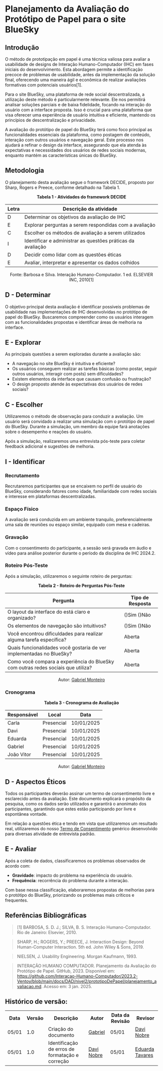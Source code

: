 # Planejamento da Avaliação do Protótipo de Papel para o site BlueSky

## Introdução

O método de prototipação em papel é uma técnica valiosa para avaliar a usabilidade de designs de Interação Humano-Computador (IHC) em fases iniciais do desenvolvimento. Esta abordagem permite a identificação precoce de problemas de usabilidade, antes da implementação da solução final, oferecendo uma maneira ágil e econômica de realizar avaliações formativas com potenciais usuários[1].

Para o site BlueSky, uma plataforma de rede social descentralizada, a utilização deste método é particularmente relevante. Ele nos permitirá analisar soluções parciais e de baixa fidelidade, focando na interação do usuário com a interface proposta. Isso é crucial para uma plataforma que visa oferecer uma experiência de usuário intuitiva e eficiente, mantendo os princípios de descentralização e privacidade.

A avaliação do protótipo de papel do BlueSky terá como foco principal as funcionalidades essenciais da plataforma, como postagem de conteúdo, interação com outros usuários e navegação geral. Este processo nos ajudará a refinar o design da interface, assegurando que ela atenda às expectativas e necessidades dos usuários de redes sociais modernas, enquanto mantém as características únicas do BlueSky.

## Metodologia

O planejamento desta avaliação segue o framework DECIDE, proposto por Sharp, Rogers e Preece, conforme detalhado na Tabela 1.

<center>

<p align="center"><b>Tabela 1 - Atividades do framework DECIDE</b></p>

| Letra | Descrição da atividade |
|-------|------------------------|
| D | Determinar os objetivos da avaliação de IHC |
| E | Explorar perguntas a serem respondidas com a avaliação |
| C | Escolher os métodos de avaliação a serem utilizados |
| I | Identificar e administrar as questões práticas da avaliação |
| D | Decidir como lidar com as questões éticas |
| E | Avaliar, interpretar e apresentar os dados colhidos |

Fonte: Barbosa e Silva. Interação Humano-Computador. 1 ed. ELSEVIER INC, 2010[1]

</center>

## D - Determinar

O objetivo principal desta avaliação é identificar possíveis problemas de usabilidade nas implementações de IHC desenvolvidas no protótipo de papel do BlueSky. Buscaremos compreender como os usuários interagem com as funcionalidades propostas e identificar áreas de melhoria na interface.

## E - Explorar

As principais questões a serem exploradas durante a avaliação são:

- A navegação no site BlueSky é intuitiva e eficiente?
- Os usuários conseguem realizar as tarefas básicas (como postar, seguir outros usuários, interagir com posts) sem dificuldades?
- Existem elementos da interface que causam confusão ou frustração?
- O design proposto atende às expectativas dos usuários de redes sociais?

## C - Escolher

Utilizaremos o método de observação para conduzir a avaliação. Um usuário será convidado a realizar uma simulação com o protótipo de papel do BlueSky. Durante a simulação, um membro da equipe fará anotações sobre o desempenho e reações do usuário.

Após a simulação, realizaremos uma entrevista pós-teste para coletar feedback adicional e sugestões de melhoria.

## I - Identificar

### Recrutamento

Recrutaremos participantes que se encaixem no perfil de usuário do BlueSky, considerando fatores como idade, familiaridade com redes sociais e interesse em plataformas descentralizadas.

### Espaço Físico

A avaliação será conduzida em um ambiente tranquilo, preferencialmente uma sala de reuniões ou espaço similar, equipado com mesa e cadeiras.

### Gravação

Com o consentimento do participante, a sessão será gravada em áudio e vídeo para análise posterior durante o período da disciplina de IHC 2024.2.

### Roteiro Pós-Teste

Após a simulação, utilizaremos o seguinte roteiro de perguntas:

<center>

<p align="center"><b>Tabela 2 - Roteiro de Perguntas Pós-Teste</b></p>

| Pergunta | Tipo de Resposta |
|----------|-------------------|
| O layout da interface do está claro e organizado? | ()Sim ()Não |
| Os elementos de navegação são intuitivos? | ()Sim ()Não |
| Você encontrou dificuldades para realizar alguma tarefa específica? | Aberta |
| Quais funcionalidades você gostaria de ver implementadas no BlueSky? | Aberta |
| Como você compara a experiência do BlueSky com outras redes sociais que utiliza? | Aberta |

Autor: [Gabriel Monteiro](https://github.com/GabrielSMonteiro)

</center>

### Cronograma

<center>

<p align="center"><b>Tabela 3 - Cronograma de Avaliação</b></p>

| Responsável | Local | Data |
|-------------|-------|------|
| Carla | Presencial | 10/01/2025 |
| Davi | Presencial | 10/01/2025 |
| Eduarda | Presencial | 10/01/2025 |
| Gabriel | Presencial | 10/01/2025 |
| João Vitor | Presencial | 10/01/2025 |

Autor: [Gabriel Monteiro](https://github.com/GabrielSMonteiro)

</center>

## D - Aspectos Éticos

Todos os participantes deverão assinar um termo de consentimento livre e esclarecido antes da avaliação. Este documento explicará o propósito da pesquisa, como os dados serão utilizados e garantirá o anonimato dos participantes, garantindo que estes estão participando por livre e espontânea vontade.

Em relação a questões ética e tendo em vista que utilizaremos um resultado real, utilizaremos do nosso [Termo de Consentimento](/2024.2-Grupo01/AnaliseRequisitos/AspectosEticos/) genérico desenvolvido para diversas atividade de entrevista padrão.

## E - Avaliar

Após a coleta de dados, classificaremos os problemas observados de acordo com:

- **Gravidade**: impacto do problema na experiência do usuário.
- **Frequência**: recorrência do problema durante a interação.

Com base nessa classificação, elaboraremos propostas de melhorias para o protótipo do BlueSky, priorizando os problemas mais críticos e frequentes.

## Referências Bibliográficas

> [1] BARBOSA, S. D. J.; SILVA, B. S. Interação Humano-Computador. Rio de Janeiro: Elsevier, 2010.

>  SHARP, H.; ROGERS, Y.; PREECE, J. Interaction Design: Beyond Human-Computer Interaction. 5th ed. John Wiley & Sons, 2019.

>  NIELSEN, J. Usability Engineering. Morgan Kaufmann, 1993.

> INTERAÇÃO HUMANO COMPUTADOR. Planejamento da Avaliação do Protótipo de Papel. GitHub, 2023. Disponível em: https://github.com/Interacao-Humano-Computador/2023.2-Ventoy/blob/main/docs/DAD/nivel2/prototipoDePapel/planejamento_avaliacao.md. Acesso em: 3 jan. 2025.

## Histórico de versão:

<div align="center">
    <table>
        <tr>
            <th>Data</th>
            <th>Versão</th>
            <th>Descrição</th>
            <th>Autor</th>
            <th>Data da Revisão</th>
            <th>Revisor</th>
        </tr>
        <tr>
            <td>05/01</td>
            <td>1.0</td>
            <td>Criação do documento</td>
            <td><a href="https://github.com/GabrielSMonteiro">Gabriel</a></td>
            <td>05/01</td>
            <td><a href="https://github.com/Jagaima">Davi Nobre</a></td>
        </tr>
        <tr>
            <td>05/01</td>
            <td>1.0</td>
            <td>Identificação de erros de formatação e correção</td>
            <td><a href="https://github.com/Jagaima">Davi Nobre</a></td>
            <td>05/01</td>
            <td><a href="https://github.com/erteduarda">Eduarda Tavares</a></td>
        </tr>
    </table>
</div>
